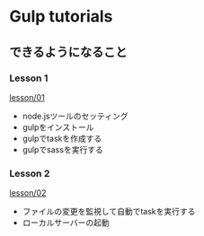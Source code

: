 # Gulp tutorials

## できるようになること

### Lesson 1

[lesson/01](lesson/01)

- node.jsツールのセッティング
- gulpをインストール
- gulpでtaskを作成する
- gulpでsassを実行する

### Lesson 2

[lesson/02](lesson/02)

- ファイルの変更を監視して自動でtaskを実行する
- ローカルサーバーの起動
